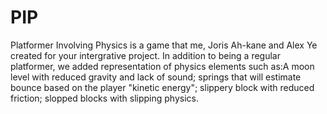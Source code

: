 # PIP

Platformer Involving Physics is a game that me, Joris Ah-kane and Alex Ye created for your intergrative project.
In addition to being a regular platformer, we added representation of physics elements such as:A moon level with reduced gravity and lack of sound; 
springs that will estimate bounce based on the player "kinetic energy"; slippery block with reduced friction; slopped blocks with slipping physics.  
